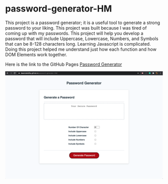 # password-generator-HM

This project is a password generator; it is a useful tool to generate a strong password to your liking. This project was built because I was tired of coming up with my passwords. This project will help you develop a password that will include Uppercase, Lowercase, Numbers, and Symbols that can be 8-128 characters long. Learning Javascript is complicated. Doing this project helped me understand just how each function and how DOM Elements work together. 

Here is the link to the GitHub Pages
[Password Generator](https://deanmahaffey.github.io/password-generator-HM/)

![alt text](ScreenShot.png)